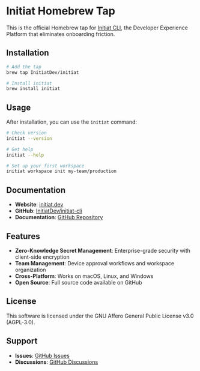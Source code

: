 # Initiat Homebrew Tap

This is the official Homebrew tap for [Initiat CLI](https://initiat.dev), the Developer Experience Platform that eliminates onboarding friction.

## Installation

```bash
# Add the tap
brew tap InitiatDev/initiat

# Install initiat
brew install initiat
```

## Usage

After installation, you can use the `initiat` command:

```bash
# Check version
initiat --version

# Get help
initiat --help

# Set up your first workspace
initiat workspace init my-team/production
```

## Documentation

- **Website**: [initiat.dev](https://initiat.dev)
- **GitHub**: [InitiatDev/initiat-cli](https://github.com/InitiatDev/initiat-cli)
- **Documentation**: [GitHub Repository](https://github.com/InitiatDev/initiat-cli)

## Features

- **Zero-Knowledge Secret Management**: Enterprise-grade security with client-side encryption
- **Team Management**: Device approval workflows and workspace organization
- **Cross-Platform**: Works on macOS, Linux, and Windows
- **Open Source**: Full source code available on GitHub

## License

This software is licensed under the GNU Affero General Public License v3.0 (AGPL-3.0).

## Support

- **Issues**: [GitHub Issues](https://github.com/InitiatDev/initiat-cli/issues)
- **Discussions**: [GitHub Discussions](https://github.com/InitiatDev/initiat-cli/discussions)
